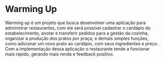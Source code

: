 # Warming Up

Warming up é um projeto que busca desenvolver uma aplicação para administrar restaurantes, com ele será possivel cadastrar o cardápio do estabelecimento, anotar e transferir pedidos para a gestão da cozinha, organizar a produção dos pratos por praça, e demais simples funções, como adicionar um novo prato ao cardápio, com seus ingredientes e preço. Com a implementação dessa aplicação o restaurante tende a funcionar mais rápido, gerando mais renda e feedback positivo.
